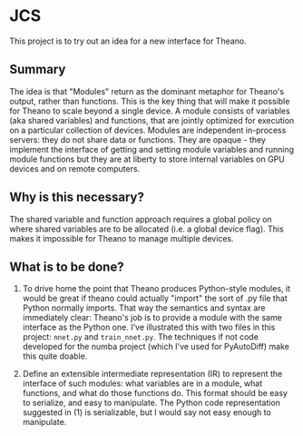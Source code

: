 JCS
===

This project is to try out an idea for a new interface for Theano.

Summary
-------

The idea is that "Modules" return as the dominant metaphor for Theano's output,
rather than functions. This is the key thing that will make it possible for
Theano to scale beyond a single device. A module consists of variables (aka
shared variables) and functions, that are jointly optimized for execution on a
particular collection of devices.  Modules are independent in-process servers:
they do not share data or functions.  They are opaque - they implement the
interface of getting and setting module variables and running module functions
but they are at liberty to store internal variables on GPU devices and on remote
computers.


Why is this necessary?
----------------------

The shared variable and function approach requires a global policy on where
shared variables are to be allocated (i.e. a global device flag). This makes it
impossible for Theano to manage multiple devices.


What is to be done?
-------------------

1. To drive home the point that Theano produces Python-style modules, it would
   be great if theano could actually "import" the sort of .py file that Python
   normally imports. That way the semantics and syntax are immediately clear:
   Theano's job is to provide a module with the same interface as the Python
   one.  I've illustrated this with two files in this project: `nnet.py` and
   `train_nnet.py`. The techniques if not code developed for the numba project
   (which I've used for PyAutoDiff) make this quite doable.

2. Define an extensible intermediate representation (IR) to represent the
   interface of such modules: what variables are in a module, what functions,
   and what do those functions do.  This format should be easy to serialize, and
   easy to manipulate.  The Python code representation suggested in (1) is
   serializable, but I would say not easy enough to manipulate.

